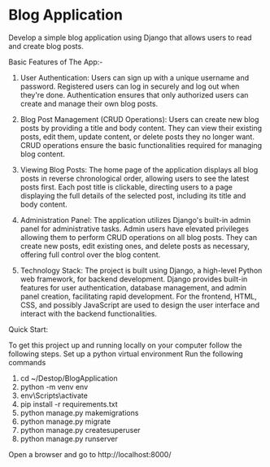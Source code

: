 # Blog Application
Develop a simple blog application using Django that allows users to read and create blog posts.

Basic Features of The App:-
1. User Authentication:
Users can sign up with a unique username and password.
Registered users can log in securely and log out when they're done.
Authentication ensures that only authorized users can create and manage their own blog posts.

2. Blog Post Management (CRUD Operations):
Users can create new blog posts by providing a title and body content.
They can view their existing posts, edit them, update content, or delete posts they no longer want.
CRUD operations ensure the basic functionalities required for managing blog content.

3. Viewing Blog Posts:
The home page of the application displays all blog posts in reverse chronological order, allowing users to see the latest posts first.
Each post title is clickable, directing users to a page displaying the full details of the selected post, including its title and body content.

4. Administration Panel:
The application utilizes Django's built-in admin panel for administrative tasks.
Admin users have elevated privileges allowing them to perform CRUD operations on all blog posts.
They can create new posts, edit existing ones, and delete posts as necessary, offering full control over the blog content.

5. Technology Stack:
The project is built using Django, a high-level Python web framework, for backend development.
Django provides built-in features for user authentication, database management, and admin panel creation, facilitating rapid development.
For the frontend, HTML, CSS, and possibly JavaScript are used to design the user interface and interact with the backend functionalities.


Quick Start:

To get this project up and running locally on your computer follow the following steps.
Set up a python virtual environment
Run the following commands

1. cd ~/Destop/BlogApplication
2. python -m venv env
3. env\Scripts\activate
4. pip install -r requirements.txt
5. python manage.py makemigrations
6. python manage.py migrate
7. python manage.py createsuperuser
8. python manage.py runserver
   
Open a browser and go to http://localhost:8000/
